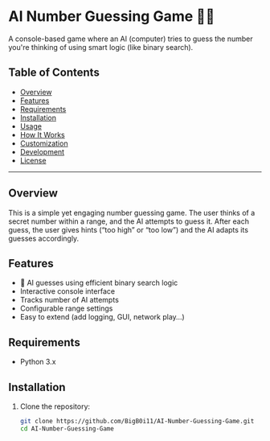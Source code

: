 # AI Number Guessing Game 🤖🎯

A console-based game where an AI (computer) tries to guess the number you're thinking of using smart logic (like binary search).

## Table of Contents

- [Overview](#overview)  
- [Features](#features)  
- [Requirements](#requirements)  
- [Installation](#installation)  
- [Usage](#usage)  
- [How It Works](#how-it-works)  
- [Customization](#customization)  
- [Development](#development)  
- [License](#license)

---

## Overview

This is a simple yet engaging number guessing game. The user thinks of a secret number within a range, and the AI attempts to guess it. After each guess, the user gives hints (“too high” or “too low”) and the AI adapts its guesses accordingly.

## Features

- 🎯 AI guesses using efficient binary search logic  
- Interactive console interface  
- Tracks number of AI attempts  
- Configurable range settings  
- Easy to extend (add logging, GUI, network play…)

## Requirements

- Python 3.x

## Installation

1. Clone the repository:
   ```bash
   git clone https://github.com/BigB0i11/AI-Number-Guessing-Game.git
   cd AI-Number-Guessing-Game
